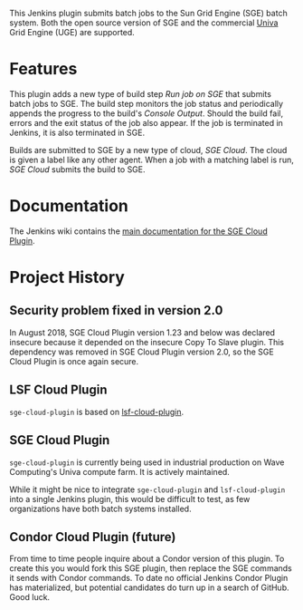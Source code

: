 This Jenkins plugin submits batch jobs to the Sun Grid Engine (SGE) batch system.  Both the open source version of SGE
and the commercial [Univa](http://http://www.univa.com/) Grid Engine (UGE) are supported.

# Features

This plugin adds a new type of build step *Run job on SGE* that submits batch jobs to SGE. The build step monitors the
job status and periodically appends the progress to the build's *Console Output*. Should the build fail, errors and the exit status of the job also appear. If the job is terminated in Jenkins, it is also terminated in SGE.

Builds are submitted to SGE by a new type of cloud, *SGE Cloud*.  The cloud is given a label like any other agent.  When
a job with a matching label is run, *SGE Cloud* submits the build to SGE.

# Documentation

The Jenkins wiki contains the
[main documentation for the SGE Cloud Plugin](https://wiki.jenkins.io/display/JENKINS/SGE+Cloud+Plugin).

# Project History
## Security problem fixed in version 2.0
In August 2018, SGE Cloud Plugin version 1.23 and below was declared insecure because it depended on the insecure
Copy To Slave plugin. This dependency was removed in SGE Cloud Plugin version 2.0, so the SGE Cloud Plugin is once again
secure.

## LSF Cloud Plugin

`sge-cloud-plugin` is based on [lsf-cloud-plugin](https://github.com/jenkinsci/lsf-cloud-plugin).

## SGE Cloud Plugin

`sge-cloud-plugin` is currently being used in industrial production on Wave Computing's Univa compute farm.  It is
actively maintained.

While it might be nice to integrate `sge-cloud-plugin` and `lsf-cloud-plugin` into a single Jenkins plugin, this would
be difficult to test, as few organizations have both batch systems installed.

## Condor Cloud Plugin (future)

From time to time people inquire about a Condor version of this plugin. To create this you would fork this SGE plugin,
then replace the SGE commands it sends with Condor commands.  To date no official Jenkins Condor Plugin has
materialized, but potential candidates do turn up in a search of GitHub. Good luck.
